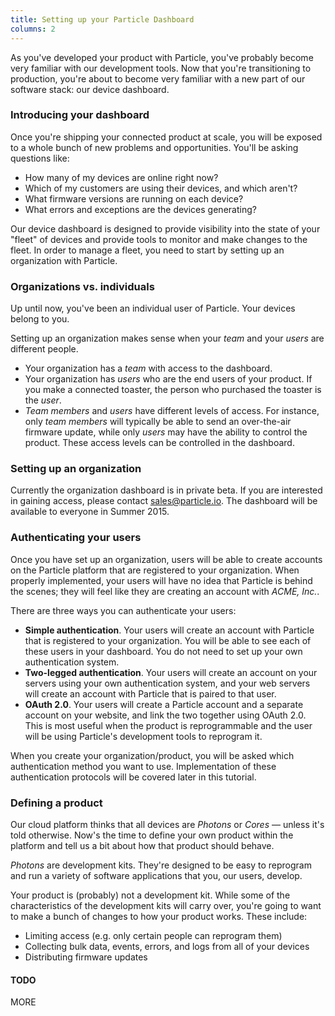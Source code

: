 ```yaml
---
title: Setting up your Particle Dashboard
columns: 2
---
```


As you've developed your product with Particle, you've probably become very familiar with our development tools. Now that you're transitioning to production, you're about to become very familiar with a new part of our software stack: our device dashboard.

### Introducing your dashboard

Once you're shipping your connected product at scale, you will be exposed to a whole bunch of new problems and opportunities. You'll be asking questions like:

- How many of my devices are online right now?
- Which of my customers are using their devices, and which aren't?
- What firmware versions are running on each device?
- What errors and exceptions are the devices generating?

Our device dashboard is designed to provide visibility into the state of your "fleet" of devices and provide tools to monitor and make changes to the fleet. In order to manage a fleet, you need to start by setting up an organization with Particle.

### Organizations vs. individuals

Up until now, you've been an individual user of Particle. Your devices belong to you.

Setting up an organization makes sense when your *team* and your *users* are different people.

- Your organization has a *team* with access to the dashboard.
- Your organization has *users* who are the end users of your product. If you make a connected toaster, the person who purchased the toaster is the *user*.
- *Team members* and *users* have different levels of access. For instance, only *team members* will typically be able to send an over-the-air firmware update, while only *users* may have the ability to control the product. These access levels can be controlled in the dashboard.

### Setting up an organization

Currently the organization dashboard is in private beta. If you are interested in gaining access, please contact [sales@particle.io](sales@particle.io). The dashboard will be available to everyone in Summer 2015.

### Authenticating your users

Once you have set up an organization, users will be able to create accounts on the Particle platform that are registered to your organization. When properly implemented, your users will have no idea that Particle is behind the scenes; they will feel like they are creating an account with *ACME, Inc.*.

There are three ways you can authenticate your users:

- **Simple authentication**. Your users will create an account with Particle that is registered to your organization. You will be able to see each of these users in your dashboard. You do not need to set up your own authentication system.
- **Two-legged authentication**. Your users will create an account on your servers using your own authentication system, and your web servers will create an account with Particle that is paired to that user.
- **OAuth 2.0**. Your users will create a Particle account and a separate account on your website, and link the two together using OAuth 2.0. This is most useful when the product is reprogrammable and the user will be using Particle's development tools to reprogram it.

When you create your organization/product, you will be asked which authentication method you want to use. Implementation of these authentication protocols will be covered later in this tutorial.

### Defining a product

Our cloud platform thinks that all devices are *Photons* or *Cores* — unless it's told otherwise. Now's the time to define your own product within the platform and tell us a bit about how that product should behave.

*Photons* are development kits. They're designed to be easy to reprogram and run a variety of software applications that you, our users, develop.

Your product is (probably) not a development kit. While some of the characteristics of the development kits will carry over, you're going to want to make a bunch of changes to how your product works. These include:

- Limiting access (e.g. only certain people can reprogram them)
- Collecting bulk data, events, errors, and logs from all of your devices
- Distributing firmware updates

#### TODO

MORE
